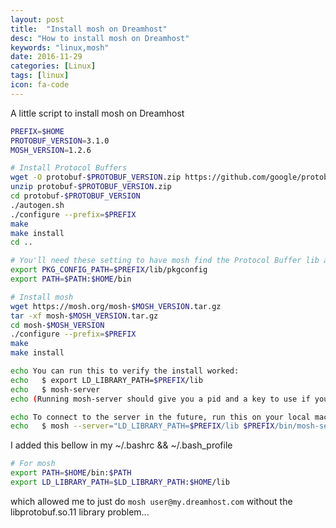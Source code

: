 ```yaml
---
layout: post
title:  "Install mosh on Dreamhost"
desc: "How to install mosh on Dreamhost"
keywords: "linux,mosh"
date: 2016-11-29
categories: [Linux]
tags: [linux]
icon: fa-code
---
```


A little script to install mosh on Dreamhost

```bash
PREFIX=$HOME
PROTOBUF_VERSION=3.1.0
MOSH_VERSION=1.2.6

# Install Protocol Buffers
wget -O protobuf-$PROTOBUF_VERSION.zip https://github.com/google/protobuf/archive/v$PROTOBUF_VERSION.zip
unzip protobuf-$PROTOBUF_VERSION.zip
cd protobuf-$PROTOBUF_VERSION
./autogen.sh
./configure --prefix=$PREFIX
make
make install
cd ..

# You'll need these setting to have mosh find the Protocol Buffer lib and binary
export PKG_CONFIG_PATH=$PREFIX/lib/pkgconfig
export PATH=$PATH:$HOME/bin

# Install mosh
wget https://mosh.org/mosh-$MOSH_VERSION.tar.gz
tar -xf mosh-$MOSH_VERSION.tar.gz
cd mosh-$MOSH_VERSION
./configure --prefix=$PREFIX
make
make install

echo You can run this to verify the install worked:
echo   $ export LD_LIBRARY_PATH=$PREFIX/lib
echo   $ mosh-server
echo (Running mosh-server should give you a pid and a key to use if you want to connect manually)

echo To connect to the server in the future, run this on your local machine:
echo   $ mosh --server="LD_LIBRARY_PATH=$PREFIX/lib $PREFIX/bin/mosh-server" $USER@$(hostname -f)
```

I added this bellow in my ~/.bashrc && ~/.bash_profile

```bash
# For mosh
export PATH=$HOME/bin:$PATH
export LD_LIBRARY_PATH=$LD_LIBRARY_PATH:$HOME/lib
```

which allowed me to just do `mosh user@my.dreamhost.com` without the libprotobuf.so.11 library problem...
